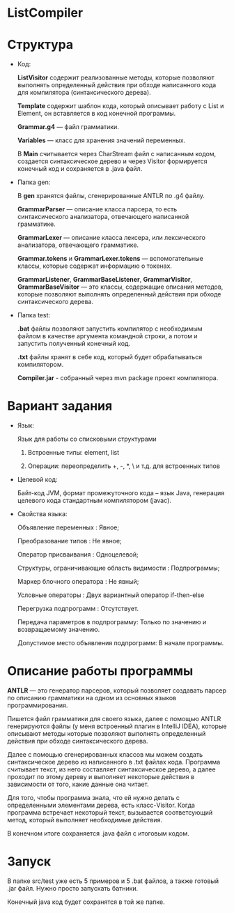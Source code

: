 # ListCompiler
# Структура
- Код:

  **ListVisitor** содержит реализованные методы, которые позволяют выполнять определенный действия при обходе написанного кода для компилятора (синтаксического дерева).
  
  **Template** содержит шаблон кода, который описывает работу с List и Element, он вставляется в код конечной программы.
  
  **Grammar.g4** — файл грамматики.
  
  **Variables** — класс для хранения значений переменных.
  
  В **Main** считывается через CharStream файл с написанным кодом, создается синтаксическое дерево и через Visitor формируется конечный код и сохраняется в .java файл.
  
- Папка gen:
  
  В **gen** хранятся файлы, сгенерированные ANTLR по .g4 файлу.
  
  **GrammarParser** —  описание класса парсера, то есть синтаксического анализатора, отвечающего написанной грамматике.
  
  **GrammarLexer** —  описание класса лексера, или лексического анализатора, отвечающего грамматике.
  
  **Grammar.tokens** и **GrammarLexer.tokens** — вспомогательные классы, которые содержат информацию о токенах.
  
  **GrammarListener**, **GrammarBaseListener**, **GrammarVisitor**, **GrammarBaseVisitor**  — это классы, содержащие описания методов, которые позволяют выполнять определенный действия при обходе синтаксического дерева.
  
- Папка test:

  **.bat** файлы позволяют запустить компилятор с необходимым файлом в качестве аргумента командной строки, а потом и запустить полученный конечный код.

  **.txt** файлы хранят в себе код, который будет обрабатываться компилятором.

  **Compiler.jar** - собранный через mvn package проект компилятора.

# Вариант задания

- Язык:

  Язык для работы со списковыми структурами

    1. Встроенные типы: element, list

    2. Операции: переопределить +, -, *, \ и т.д. для встроенных типов
    
- Целевой код: 
  
  Байт-код JVM, формат промежуточного кода – язык Java, генерация целевого кода стандартным компилятором (javac).
  
- Свойства языка:

  Объявление переменных : Явное;
  
  Преобразование типов : Не явное;

  Оператор присваивания : Одноцелевой;
  
  Структуры, ограничивающие область видимости : Подпрограммы;

  Маркер блочного оператора : Не явный;

  Условные операторы : Двух вариантный оператор if-then-else

  Перегрузка подпрограмм : Отсутствует.

  Передача параметров в подпрограмму: Только по значению и возвращаемому значению.

  Допустимое место объявления подпрограмм: В начале программы.
 
# Описание работы программы

**ANTLR** — это генератор парсеров, который позволяет создавать парсер по описанию грамматики на одном из основных языков программирования. 

Пишется файл грамматики для своего языка, далее с помощью ANTLR генерируются файлы (у меня встроенный плагин в IntelliJ IDEA), которые описывают методы которые позволяют выполнять определенный действия при обходе синтаксического дерева.

Далее с помощью сгенерированных классов мы можем создать синтаксическое дерево из написанного в .txt файлах кода. Программа считывает текст, из него составляет синтаксическое дерево, а далее проходит по этому дереву и выполняет некоторые действия в зависимости от того, какие данные она читает.

Для того, чтобы программа знала, что ей нужно делать с определенными элементами дерева, есть класс-Visitor. Когда программа встречает некоторый текст, вызывается соответсующий метод, который выполняет необходимые действия.

В конечном итоге сохраняется .java файл с итоговым кодом.

# Запуск

В папке src/test уже есть 5 примеров и 5 .bat файлов, а также готовый .jar файл. Нужно просто запускать батники.

Конечный java код будет сохранятся в той же папке.
